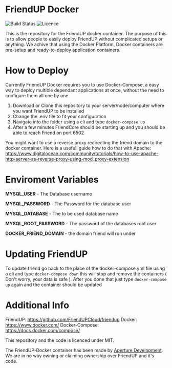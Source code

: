 # FriendUP Docker
![Build Status](https://tcci.aperture-development.de/app/rest/builds/buildType:(id:FriendUP_Docker)/statusIcon.svg) ![Licence](https://img.shields.io/badge/licence-MIT-brightgreen)

This is the repository for the FriendUP docker container. The purpose of this is to allow people to easily deploy FriendUP without complicated setups or anything. We achive that using the Docker Platform, Docker containers are pre-setup and ready-to-deploy application containers.

# How to Deploy

Currently FriendUP Docker requires you to use Docker-Compose, a easy way to deploy multible dependant applications at once, without the need to configure them all one by one.

1. Download or Clone this repository to your server/node/computer where you want FriendUP to be installed
2. Change the .env file to fit your configuration
3. Navigate into the folder using a cli and type ``docker-compose up``
4. After a few minutes FriendCore should be starting up and you should be able to reach Friend on port 6502

You might want to use a reverse proxy redirecting the friend domain to the docker container. Here is a usefull guide how to do that with Apache: https://www.digitalocean.com/community/tutorials/how-to-use-apache-http-server-as-reverse-proxy-using-mod_proxy-extension


# Enviroment Variables

**MYSQL_USER** - The Database username

**MYSQL_PASSWORD** - The Password for the database user

**MYSQL_DATABASE** - The to be used database name

**MYSQL_ROOT_PASSWORD** - The password of the databases root user

**DOCKER_FRIEND_DOMAIN** - the domain friend will run under

# Updating FriendUP

To update friend go back to the place of the docker-compose.yml file using a cli and type ``docker-compose down`` this will stop and remove the containers ( Don't worry, your data is safe ). After you done that just type ``docker-compose up`` again and the container should be updated

# Additional Info

FriendUP: https://github.com/FriendUPCloud/friendup
Docker: https://www.docker.com/
Docker-Compose: https://docs.docker.com/compose/

This repository and the code is licenced under MIT.

The FriendUP-Docker container has been made by [Aperture Development](https://www.aperture-development.de/). We are in no way owning or claiming ownership over FriendUP and it's code. 